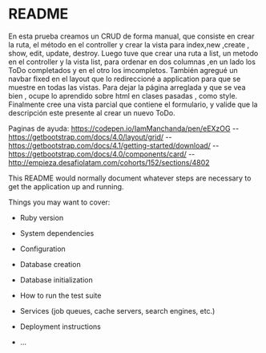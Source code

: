 # README
En esta prueba creamos un CRUD de forma manual, que consiste en crear la ruta, el método en el controller y crear la vista para index,new ,create , show, edit, update, destroy. Luego tuve que crear una ruta a list, un metodo en el controller y la vista list, para ordenar en dos columnas ,en un lado los ToDo completados y en el otro los imcompletos. También agregué un navbar fixed en el layout que lo redireccioné a application para que se muestre en todas las vistas. Para dejar la página arreglada y que se vea bien , ocupe lo aprendido sobre html en clases pasadas , como style. Finalmente cree una vista parcial que contiene el formulario,  y valide que la descripción este presente al crear un nuevo ToDo.


Paginas de ayuda: 
https://codepen.io/IamManchanda/pen/eEXzOG --
https://getbootstrap.com/docs/4.0/layout/grid/ -- 
https://getbootstrap.com/docs/4.1/getting-started/download/ --
https://getbootstrap.com/docs/4.0/components/card/ --
http://empieza.desafiolatam.com/cohorts/152/sections/4802




This README would normally document whatever steps are necessary to get the
application up and running.

Things you may want to cover:

* Ruby version

* System dependencies

* Configuration

* Database creation

* Database initialization

* How to run the test suite

* Services (job queues, cache servers, search engines, etc.)

* Deployment instructions

* ...
